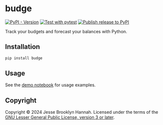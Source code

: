 # budge

[![PyPI - Version](https://img.shields.io/pypi/v/budge)](https://pypi.org/project/budge/)
[![Test with pytest](https://github.com/budgeapp/budge/actions/workflows/pytest.yml/badge.svg)](https://github.com/budgeapp/budge/actions/workflows/pytest.yml)
[![Publish release to PyPI](https://github.com/budgeapp/budge/actions/workflows/pypi.yml/badge.svg)](https://github.com/budgeapp/budge/actions/workflows/pypi.yml)

Track your budgets and forecast your balances with Python.

## Installation

```bash
pip install budge
```

## Usage

See the [demo notebook](https://github.com/budgeapp/budge/blob/trunk/demo.ipynb) for usage examples.

## Copyright

Copyright © 2024 Jesse Brooklyn Hannah. Licensed under the terms of the
[GNU Lesser General Public License, version 3 or later](https://github.com/budgeapp/budge/blob/trunk/LICENSE.md).
